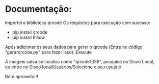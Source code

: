 # Documentação:
Importei a biblioteca qrcode
Os requisitos para execução com sucesso:
 * pip install qrcode
 * pip install Pillow

Após adicionar os seus dados para gerar o qrcode (Entre no código "gerarqrcode.py" para fazer isso).
Execute

A imagem salva se localiza como "qrcode1339", pesquise no Disco Local, ou entre no Disco local/Usuários/Selecione o seu usuário

Bom aproveito!!!
